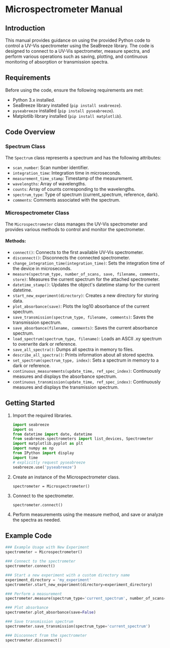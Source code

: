 # Microspectrometer Manual

## Introduction
This manual provides guidance on using the provided Python code to control a UV-Vis spectrometer using the SeaBreeze library. The code is designed to connect to a UV-Vis spectrometer, measure spectra, and perform various operations such as saving, plotting, and continuous monitoring of absorption or transmission spectra.

## Requirements
Before using the code, ensure the following requirements are met:

- Python 3.x installed.
- SeaBreeze library installed (`pip install seabreeze`).
- `pyseabreeze` installed (`pip install pyseabreeze`).
- Matplotlib library installed (`pip install matplotlib`).

## Code Overview

### Spectrum Class
The `Spectrum` class represents a spectrum and has the following attributes:

- `scan_number`: Scan number identifier.
- `integration_time`: Integration time in microseconds.
- `measurement_time_stamp`: Timestamp of the measurement.
- `wavelengths`: Array of wavelengths.
- `counts`: Array of counts corresponding to the wavelengths.
- `spectrum_type`: Type of spectrum (current_spectrum, reference, dark).
- `comments`: Comments associated with the spectrum.

### Microspectrometer Class
The `Microspectrometer` class manages the UV-Vis spectrometer and provides various methods to control and monitor the spectrometer.

#### Methods:

- `connect()`: Connects to the first available UV-Vis spectrometer.
- `disconnect()`: Disconnects the connected spectrometer.
- `change_integration_time(integration_time)`: Sets the integration time of the device in microseconds.
- `measure(spectrum_type, number_of_scans, save, filename, comments, store)`: Measures the current spectrum for the attached spectrometer.
- `datetime_stamp()`: Updates the object's datetime stamp for the current datetime.
- `start_new_experiment(directory)`: Creates a new directory for storing data.
- `plot_absorbance(save)`: Plots the log10 absorbance of the current spectrum.
- `save_transmission(spectrum_type, filename, comments)`: Saves the transmission spectrum.
- `save_absorbance(filename, comments)`: Saves the current absorbance spectrum.
- `load_spectrum(spectrum_type, filename)`: Loads an ASCII .xy spectrum to overwrite dark or reference.
- `save_all_spectra()`: Dumps all spectra in memory to files.
- `describe_all_spectra()`: Prints information about all stored spectra.
- `set_spectrum(spectrum_type, index)`: Sets a spectrum in memory to a dark or reference.
- `continuous_measurements(update_time, ref_spec_index)`: Continuously measures and displays the absorbance spectrum.
- `continuous_transmission(update_time, ref_spec_index)`: Continuously measures and displays the transmission spectrum.

## Getting Started

1. Import the required libraries.
   ```python
   import seabreeze
   import os
   from datetime import date, datetime
   from seabreeze.spectrometers import list_devices, Spectrometer
   import matplotlib.pyplot as plt
   import numpy as np
   from IPython import display
   import time
   # explicitly request pyseabreeze
   seabreeze.use('pyseabreeze')
   ```
2. Create an instance of the Microspectrometer class.
   ```
   spectrometer = Microspectrometer()
   ```
3. Connect to the spectrometer.
   ```
   spectrometer.connect()
   ```
4. Perform measurements using the measure method, and save or analyze the spectra as needed.

## Example Code
```python
### Example Usage with New Experiment
spectrometer = Microspectrometer()

### Connect to the spectrometer
spectrometer.connect()

### Start a new experiment with a custom directory name
experiment_directory = 'my_experiment'
spectrometer.start_new_experiment(directory=experiment_directory)

### Perform a measurement
spectrometer.measure(spectrum_type='current_spectrum', number_of_scans=10, save=True)

### Plot absorbance
spectrometer.plot_absorbance(save=False)

### Save transmission spectrum
spectrometer.save_transmission(spectrum_type='current_spectrum')

### Disconnect from the spectrometer
spectrometer.disconnect()
```
